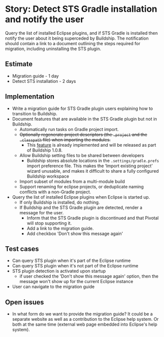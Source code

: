 # Story: Detect STS Gradle installation and notify the user

Query the list of installed Eclipse plugins, and if STS Gradle is installed then notify the user about it being superceded by Buildship.
The notification should contain a link to a document outlining the steps required for migration, including uninstalling the STS plugin.

## Estimate

- Migration guide - 1 day
- Detect STS installation - 2 days

## Implementation

- Write a migration guide for STS Gradle plugin users explaining how to transition to Buildship.
- Document features that are available in the STS Gradle plugin but not in Buildship.
    - Automatically run tasks on Gradle project import.
    - ~~Optionally regenerate project descriptors (the `.project` and the `.classpath` file) when importing the modules.~~
        - This [feature](https://bugs.eclipse.org/bugs/show_bug.cgi?id=481399) is already implemented and will be released as part of Buildship 1.0.8.
    - Allow Buildship setting files to be shared between developers
        - Buildship stores absolute locations in the `.settings/gradle.prefs` import preference file. This makes the ‘Import existing project’ wizard unusable, and makes it difficult to share a fully configured Buildship workspace
    - Import subset of modules from a multi-module build
    - Support renaming for eclipse projects, or deduplicate naming conflicts with a non-Gradle project.
- Query the list of installed Eclipse plugins when Eclipse is started up.
    - If only Buildship is installed, do nothing.
    - If Buildship and the STS Gradle plugin are detected, render a message for the user.
        - Inform that the STS Gradle plugin is discontinued and that Pivotal will stop supporting it.
        - Add a link to the migration guide.
        - Add checkbox 'Don't show this message again'

## Test cases

- Can query STS plugin when it's part of the Eclipse runtime
- Can query STS plugin when it's not part of the Eclipse runtime
- STS plugin detection is activated upon startup
     - if user checked the 'Don't show this message again' option, then the message won't show up for the current Eclipse instance
- User can navigate to the migration guide

## Open issues

- In what form do we want to provide the migration guide? It could be a separate website as well as a contribution to the Eclipse help system. Or both at the same time (external web page embedded into Eclipse's help system).
